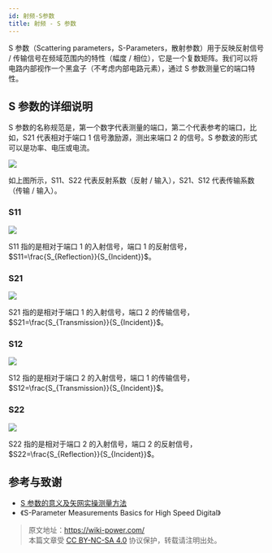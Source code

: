 ```yaml
---
id: 射频-S参数
title: 射频 - S 参数
---
```


S 参数（Scattering parameters，S-Parameters，散射参数）用于反映反射信号 / 传输信号在频域范围内的特性（幅度 / 相位），它是一个复数矩阵。我们可以将电路内部视作一个黑盒子（不考虑内部电路元素），通过 S 参数测量它的端口特性。

## S 参数的详细说明

S 参数的名称规范是，第一个数字代表测量的端口，第二个代表参考的端口，比如，S21 代表相对于端口 1 信号激励源，测出来端口 2 的信号。S 参数波的形式可以是功率、电压或电流。

![](https://wiki-media-1253965369.cos.ap-guangzhou.myqcloud.com/img/20220627100338.png)

如上图所示，S11、S22 代表反射系数（反射 / 输入），S21、S12 代表传输系数（传输 / 输入）。

### S11

![](https://wiki-media-1253965369.cos.ap-guangzhou.myqcloud.com/img/20220621000000.gif)

S11 指的是相对于端口 1 的入射信号，端口 1 的反射信号，$S11=\frac{S_{Reflection}}{S_{Incident}}$。

### S21

![](https://wiki-media-1253965369.cos.ap-guangzhou.myqcloud.com/img/20220621000001.gif)

S21 指的是相对于端口 1 的入射信号，端口 2 的传输信号，$S21=\frac{S_{Transmission}}{S_{Incident}}$。

### S12

![](https://wiki-media-1253965369.cos.ap-guangzhou.myqcloud.com/img/20220621000002.gif)

S12 指的是相对于端口 2 的入射信号，端口 1 的传输信号，$S12=\frac{S_{Transmission}}{S_{Incident}}$。

### S22

![](https://wiki-media-1253965369.cos.ap-guangzhou.myqcloud.com/img/20220621000003.gif)

S22 指的是相对于端口 2 的入射信号，端口 2 的反射信号，$S22=\frac{S_{Reflection}}{S_{Incident}}$。

## 参考与致谢

- [S 参数的意义及矢网实操测量方法](http://jietaipu.com/resource/88.html)
- 《S-Parameter Measurements Basics for High Speed Digital》

> 原文地址：<https://wiki-power.com/>  
> 本篇文章受 [CC BY-NC-SA 4.0](https://creativecommons.org/licenses/by/4.0/deed.zh) 协议保护，转载请注明出处。
